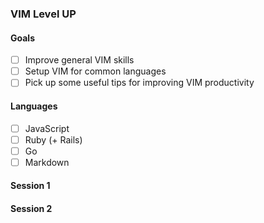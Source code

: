 ### VIM Level UP

#### Goals

- [ ] Improve general VIM skills
- [ ] Setup VIM for common languages
- [ ] Pick up some useful tips for improving VIM productivity

#### Languages

- [ ] JavaScript
- [ ] Ruby (+ Rails)
- [ ] Go
- [ ] Markdown

#### Session 1


#### Session 2




